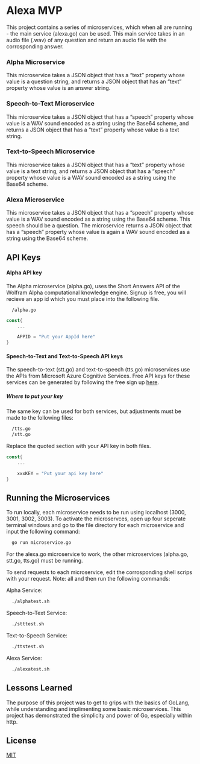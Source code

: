 
# Alexa MVP

This project contains a series of microservices, which when all are running - the main service (alexa.go) can be used. This main service takes in an audio file (.wav) of any question and return an audio file with the corrosponding answer.


### Alpha Microservice
This microservice takes a JSON object that has a “text” property whose value is a question string, and returns a JSON object that has an “text” property whose value is an answer string.
### Speech-to-Text Microservice
This microservice takes a JSON object that has a “speech” property whose value is a WAV sound encoded as a string using the Base64 scheme, and returns a JSON object that has a “text” property whose value is a text string.
### Text-to-Speech Microservice
This microservice takes a JSON object that has a “text” property whose value is a text string, and returns a JSON object that has a “speech” property whose value is a WAV sound encoded as a string using the Base64 scheme.
### Alexa Microservice
This microservice takes a JSON object that has a “speech” property whose value is a WAV sound encoded as a string using the Base64 scheme. This speech should be a question. The microservice returns a JSON object that has a “speech” property whose value is again a WAV sound encoded as a string using the Base64 scheme.


## API Keys
#### Alpha API key

The Alpha microservice (alpha.go), uses the Short Answers API of the Wolfram Alpha computational knowledge engine. Signup is free, you will recieve an app id which you must place into the following file.
```http
  /alpha.go
```
```GO
const{
    ...

    APPID = "Put your AppId here"
}
```


#### Speech-to-Text and Text-to-Speech API keys
The speech-to-text (stt.go) and text-to-speech (tts.go) microservices use the APIs from Microsoft Azure Cognitive Services. Free API keys for these services can be generated by following the free sign up [here](https://azure.microsoft.com/en-gb/services/cognitive-services/https://azure.microsoft.com/en-gb/services/cognitive-services/).

##### Where to put your key

The same key can be used for both services, but adjustments must be made to the following files:
```bash
  /tts.go
  /stt.go
```
Replace the quoted section with your API key in both files.
```GO
const{
    ...

    xxxKEY = "Put your api key here"
}
```




## Running the Microservices

To run locally, each microservice needs to be run using localhost (3000, 3001, 3002, 3003). To activate the microservces, open up four seperate terminal windows and go to the file directory for each microservice and input the following command:
```bash
  go run microservice.go
```
For the alexa.go microservice to work, the other microservices (alpha.go, stt.go, tts.go) must be running.

To send requests to each microservice, edit the corrosponding shell scrips with your request. Note: all  and then run the following commands:

Alpha Service:
```bash
  ./alphatest.sh
```

Speech-to-Text Service:
```bash
  ./stttest.sh
```

Text-to-Speech Service:
```bash
  ./ttstest.sh
```

Alexa Service:
```bash
  ./alexatest.sh
```


## Lessons Learned

The purpose of this project was to get to grips with the basics of GoLang, while understanding and implimenting some basic microservices.
This project has demonstrated the simplicity and power of Go, especially within http.


## License

[MIT](https://choosealicense.com/licenses/mit/)

